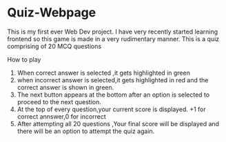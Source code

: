 # Quiz-Webpage 

This is my first ever Web Dev project.
I have very recently started learning frontend so this game is made in a very rudimentary manner.
This is a quiz comprising of 20 MCQ questions

How to play 
1. When correct answer is selected ,it gets highlighted in green
2. when incorrect answer is selected,it gets highlighted in red and the correct answer is shown in green.
3. The next button appears at the bottom after an option is selected to proceed to the next question.
4. At the top of every question,your current score is displayed. +1 for correct annswer,0 for incorrect
5. After attempting all 20 questions ,Your final score will be displayed and there will be an option to attempt the quiz again.

